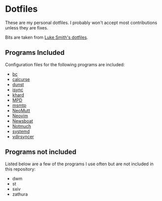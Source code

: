 # Dotfiles

These are my personal dotfiles. I probably won't accept most
contributions unless they are fixes.

Bits are taken from
[Luke Smith's dotfiles](https://github.com/lukesmithxyz/voidrice).

## Programs Included

Configuration files for the following programs are included:

* [bc](https://man.openbsd.org/bc.1)
* [calcurse](https://github.com/lfos/calcurse)
* [dunst](https://dunst-project.org/)
* [isync](https://isync.sourceforge.io/)
* [khard](https://github.com/scheibler/khard)
* [MPD](https://www.musicpd.org/)
* [msmtp](https://marlam.de/msmtp/)
* [NeoMutt](https://neomutt.org/)
* [Neovim](https://neovim.io/)
* [Newsboat](https://newsboat.org/)
* [Notmuch](https://notmuchmail.org/)
* [systemd](https://systemd.io/)
* [vdirsyncer](https://github.com/pimutils/vdirsyncer)

## Programs not included

Listed below are a few of the programs I use often but are not
included in this repository:

* dwm
* st
* sxiv
* zathura

